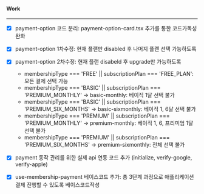 

#### Work
---
- [x] payment-option 코드 분리: payment-option-card.tsx 추가를 통한 코드가독성 완화
- [x] payment-option 1차수정: 현재 플랜만 disabled 후 나머지 플랜 선택 가능하도록
- [x] payment-option 2차수정: 현재 플랜 disabeld 후 upgrade만 가능하도록
	- membershipType === 'FREE' || subscriptionPlan === 'FREE_PLAN': 모든 결제 선택 가능
	- membershipType === 'BASIC' || subscriptionPlan === 'PREMIUM_MONTHLY' -> basic-monthly: 베이직 1달 선택 불가
	- membershipType === 'BASIC' || subscriptionPlan === 'PREMIUM_SIX_MONTHS' -> basic-sixmonthly: 베이직 1, 6달 선택 불가
	- membershipType === 'PREMIUM' || subscriptionPlan === 'PREMIUM_MONTHLY' -> premium-monthly: 베이직 1, 6, 프리미엄 1달 선택 불가
	- membershipType === 'PREMIUM' || subscriptionPlan === 'PREMIUM_SIX_MONTHS' -> premium-sixmonthly: 전체 선택 불가

- [x] payment 동작 관리를 위한 실제 api 연동 코드 추가 (initialize, verify-google, verify-apple)
- [x] use-membership-payment 베이스코드 추가: 총 3단계 과정으로 애플리케이션 결제 진행할 수 있도록 베이스코드작성
